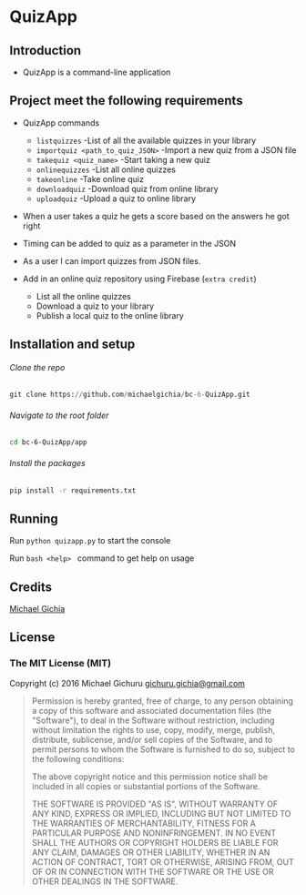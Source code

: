 # QuizApp

## Introduction

* QuizApp is a command-line application

## Project meet the following requirements

* QuizApp commands
    * `listquizzes`                     -List of all the available quizzes in your library
    * `importquiz <path_to_quiz_JSON>`  -Import a new quiz from a JSON file
    * `takequiz <quiz_name>`            -Start taking a new quiz
    * `onlinequizzes`                   -List all online quizzes
    * `takeonline`                      -Take online quiz
    * `downloadquiz`                    -Download quiz from online library
    * `uploadquiz`                      -Upload a quiz to online library
    
* When a user takes a quiz he gets a score based on the answers he got right

* Timing can be added to quiz as a parameter in the JSON

* As a user I can import quizzes from JSON files.

* Add in an online quiz repository using Firebase (`extra credit`)

    * List all the online quizzes
    * Download a quiz to your library
    * Publish a local quiz to the online library 

## Installation and setup

###### Clone the repo
```python
git clone https://github.com/michaelgichia/bc-6-QuizApp.git
```

###### Navigate to the root folder
```bash
cd bc-6-QuizApp/app
```

###### Install the packages
```bash
pip install -r requirements.txt
```

## Running 
Run ``` python quizapp.py ``` to start the console

Run ```bash <help> ``` command to get help on usage

## Credits
[Michael Gichia](https://github.com/michaelgichia/)

## License

### The MIT License (MIT)

Copyright (c) 2016 Michael Gichuru <gichuru.gichia@gmail.com>

> Permission is hereby granted, free of charge, to any person obtaining a copy
> of this software and associated documentation files (the "Software"), to deal
> in the Software without restriction, including without limitation the rights
> to use, copy, modify, merge, publish, distribute, sublicense, and/or sell
> copies of the Software, and to permit persons to whom the Software is
> furnished to do so, subject to the following conditions:
>
> The above copyright notice and this permission notice shall be included in
> all copies or substantial portions of the Software.
>
> THE SOFTWARE IS PROVIDED "AS IS", WITHOUT WARRANTY OF ANY KIND, EXPRESS OR
> IMPLIED, INCLUDING BUT NOT LIMITED TO THE WARRANTIES OF MERCHANTABILITY,
> FITNESS FOR A PARTICULAR PURPOSE AND NONINFRINGEMENT. IN NO EVENT SHALL THE
> AUTHORS OR COPYRIGHT HOLDERS BE LIABLE FOR ANY CLAIM, DAMAGES OR OTHER
> LIABILITY, WHETHER IN AN ACTION OF CONTRACT, TORT OR OTHERWISE, ARISING FROM,
> OUT OF OR IN CONNECTION WITH THE SOFTWARE OR THE USE OR OTHER DEALINGS IN
> THE SOFTWARE.  





